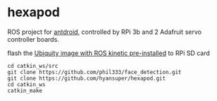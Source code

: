 # hexapod
ROS project for [antdroid](https://antdroid.grigri.cloud/), controlled by RPi 3b and 2 Adafruit servo controller boards.

flash the [Ubiquity image with ROS kinetic pre-installed](https://downloads.ubiquityrobotics.com/pi.html) to RPi SD card

    cd catkin_ws/src
    git clone https://github.com/phil333/face_detection.git
    git clone https://github.com/hyansuper/hexapod.git
    cd catkin_ws
    catkin_make
